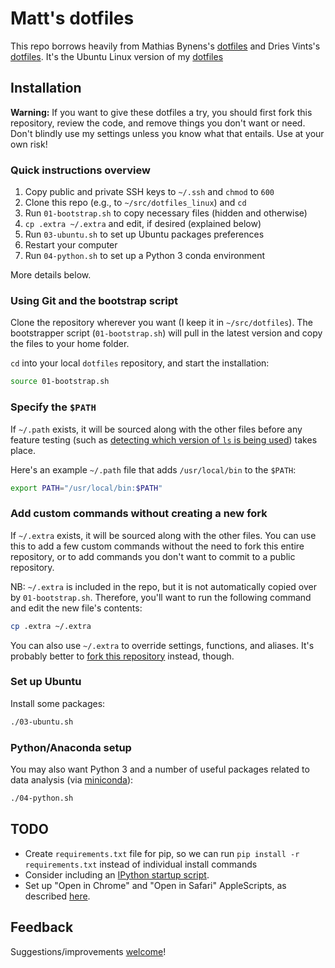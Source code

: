 # Matt's dotfiles

This repo borrows heavily from Mathias Bynens's [dotfiles](https://github.com/mathiasbynens/dotfiles/) and Dries Vints's [dotfiles](https://github.com/driesvints/dotfiles). It's the Ubuntu Linux version of my [dotfiles](https://github.com/warmlogic/dotfiles)

## Installation

**Warning:** If you want to give these dotfiles a try, you should first fork this repository, review the code, and remove things you don't want or need. Don't blindly use my settings unless you know what that entails. Use at your own risk!

### Quick instructions overview

1. Copy public and private SSH keys to `~/.ssh` and `chmod` to `600`
1. Clone this repo (e.g., to `~/src/dotfiles_linux`) and `cd`
1. Run `01-bootstrap.sh` to copy necessary files (hidden and otherwise)
1. `cp .extra ~/.extra` and edit, if desired (explained below)
1. Run `03-ubuntu.sh` to set up Ubuntu packages preferences
1. Restart your computer
1. Run `04-python.sh` to set up a Python 3 conda environment

More details below.

### Using Git and the bootstrap script

Clone the repository wherever you want (I keep it in `~/src/dotfiles`). The bootstrapper script (`01-bootstrap.sh`) will pull in the latest version and copy the files to your home folder.

`cd` into your local `dotfiles` repository, and start the installation:

```bash
source 01-bootstrap.sh
```

### Specify the `$PATH`

If `~/.path` exists, it will be sourced along with the other files before any feature testing (such as [detecting which version of `ls` is being used](https://github.com/mathiasbynens/dotfiles/blob/aff769fd75225d8f2e481185a71d5e05b76002dc/.aliases#L21-26)) takes place.

Here's an example `~/.path` file that adds `/usr/local/bin` to the `$PATH`:

```bash
export PATH="/usr/local/bin:$PATH"
```

### Add custom commands without creating a new fork

If `~/.extra` exists, it will be sourced along with the other files. You can use this to add a few custom commands without the need to fork this entire repository, or to add commands you don't want to commit to a public repository.

NB: `~/.extra` is included in the repo, but it is not automatically copied over by `01-bootstrap.sh`. Therefore, you'll want to run the following command and edit the new file's contents:

```bash
cp .extra ~/.extra
```

You can also use `~/.extra` to override settings, functions, and aliases. It's probably better to [fork this repository](https://github.com/warmlogic/dotfiles/fork) instead, though.

### Set up Ubuntu

Install some packages:

```bash
./03-ubuntu.sh
```

### Python/Anaconda setup

You may also want Python 3 and a number of useful packages related to data analysis (via [miniconda](https://conda.io/miniconda.html)):

```bash
./04-python.sh
```

## TODO

- Create `requirements.txt` file for pip, so we can run `pip install -r requirements.txt` instead of individual install commands
- Consider including an [IPython startup script](http://ipython.readthedocs.io/en/stable/interactive/tutorial.html?highlight=startup#startup-files).
- Set up "Open in Chrome" and "Open in Safari" AppleScripts, as described [here](https://www.engadget.com/2011/03/14/use-applescript-to-open-current-safari-url-in-google-chrome/).

## Feedback

Suggestions/improvements [welcome](https://github.com/warmlogic/dotfiles/issues)!
